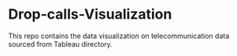 # Drop-calls-Visualization
This repo contains the data visualization on telecommunication data sourced from Tableau directory.
